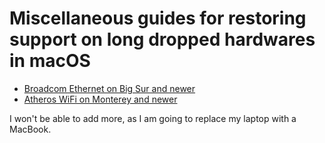 # Miscellaneous guides for restoring support on long dropped hardwares in macOS

* [Broadcom Ethernet on Big Sur and newer](Broadcom_Ethernet_BigSur_and_newer)
* [Atheros WiFi on Monterey and newer](Atheros_Wifi_Monterey_and_newer)

I won't be able to add more, as I am going to replace my laptop with a MacBook.
